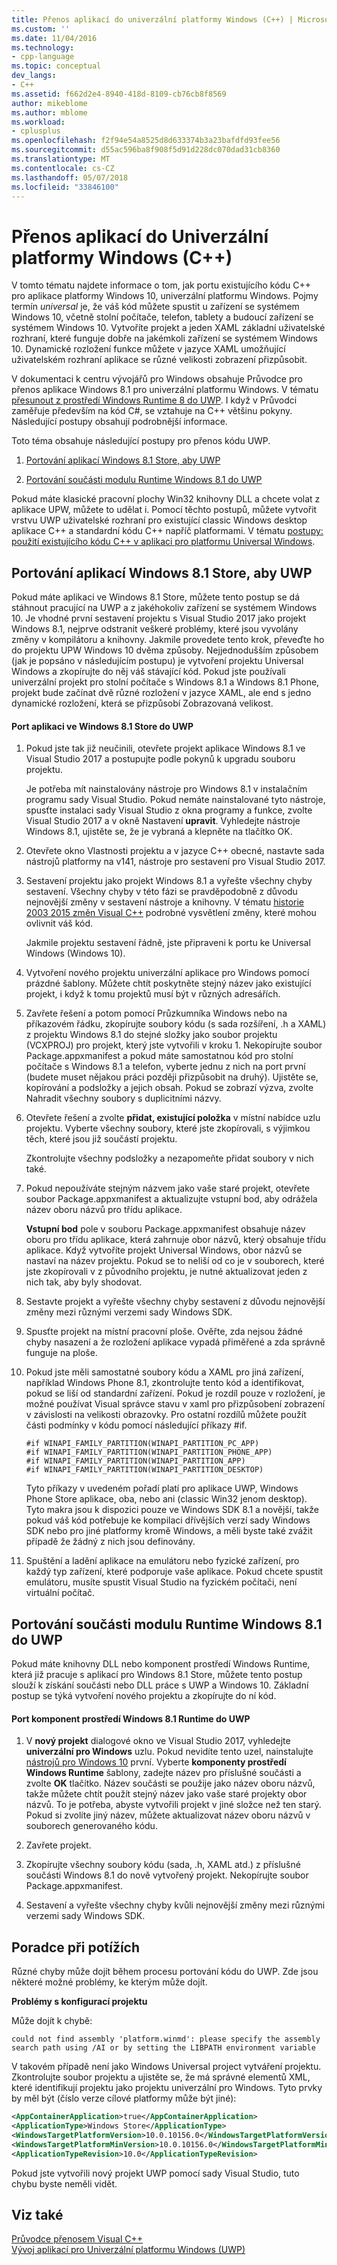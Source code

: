 ```yaml
---
title: Přenos aplikací do univerzální platformy Windows (C++) | Microsoft Docs
ms.custom: ''
ms.date: 11/04/2016
ms.technology:
- cpp-language
ms.topic: conceptual
dev_langs:
- C++
ms.assetid: f662d2e4-8940-418d-8109-cb76cb8f8569
author: mikeblome
ms.author: mblome
ms.workload:
- cplusplus
ms.openlocfilehash: f2f94e54a8525d8d633374b3a23bafdfd93fee56
ms.sourcegitcommit: d55ac596ba8f908f5d91d228dc070dad31cb8360
ms.translationtype: MT
ms.contentlocale: cs-CZ
ms.lasthandoff: 05/07/2018
ms.locfileid: "33846100"
---
```

# <a name="porting-to-the-universal-windows-platform-c"></a>Přenos aplikací do Univerzální platformy Windows (C++)
V tomto tématu najdete informace o tom, jak portu existujícího kódu C++ pro aplikace platformy Windows 10, univerzální platformu Windows. Pojmy termín *universal* je, že váš kód můžete spustit u zařízení se systémem Windows 10, včetně stolní počítače, telefon, tablety a budoucí zařízení se systémem Windows 10. Vytvoříte projekt a jeden XAML základní uživatelské rozhraní, které funguje dobře na jakémkoli zařízení se systémem Windows 10. Dynamické rozložení funkce můžete v jazyce XAML umožňující uživatelském rozhraní aplikace se různé velikosti zobrazení přizpůsobit.  
  
 V dokumentaci k centru vývojářů pro Windows obsahuje Průvodce pro přenos aplikace Windows 8.1 pro univerzální platformu Windows. V tématu [přesunout z prostředí Windows Runtime 8 do UWP](https://msdn.microsoft.com/windows/uwp/porting/w8x-to-uwp-root). I když v Průvodci zaměřuje především na kód C#, se vztahuje na C++ většinu pokyny. Následující postupy obsahují podrobnější informace.  
  
 Toto téma obsahuje následující postupy pro přenos kódu UWP.  
  
1.  [Portování aplikací Windows 8.1 Store, aby UWP](#BK_81StoreApp)  
  
2.  [Portování součásti modulu Runtime Windows 8.1 do UWP](#BK_81Component)  
  
 Pokud máte klasické pracovní plochy Win32 knihovny DLL a chcete volat z aplikace UPW, můžete to udělat i. Pomocí těchto postupů, můžete vytvořit vrstvu UWP uživatelské rozhraní pro existující classic Windows desktop aplikace C++ a standardní kódu C++ napříč platformami. V tématu [postupy: použití existujícího kódu C++ v aplikaci pro platformu Universal Windows](../porting/how-to-use-existing-cpp-code-in-a-universal-windows-platform-app.md).  
  
##  <a name="BK_81StoreApp"></a> Portování aplikací Windows 8.1 Store, aby UWP  
 Pokud máte aplikaci ve Windows 8.1 Store, můžete tento postup se dá stáhnout pracující na UWP a z jakéhokoliv zařízení se systémem Windows 10.  Je vhodné první sestavení projektu s Visual Studio 2017 jako projekt Windows 8.1, nejprve odstranit veškeré problémy, které jsou vyvolány změny v kompilátoru a knihovny. Jakmile provedete tento krok, převeďte ho do projektu UPW Windows 10 dvěma způsoby. Nejjednodušším způsobem (jak je popsáno v následujícím postupu) je vytvoření projektu Universal Windows a zkopírujte do něj váš stávající kód. Pokud jste používali univerzální projekt pro stolní počítače s Windows 8.1 a Windows 8.1 Phone, projekt bude začínat dvě různé rozložení v jazyce XAML, ale end s jedno dynamické rozložení, která se přizpůsobí Zobrazovaná velikost.  
  
#### <a name="to-port-a-windows-81-store-app-to-the-uwp"></a>Port aplikaci ve Windows 8.1 Store do UWP  
  
1.  Pokud jste tak již neučinili, otevřete projekt aplikace Windows 8.1 ve Visual Studio 2017 a postupujte podle pokynů k upgradu souboru projektu.  
  
     Je potřeba mít nainstalovány nástroje pro Windows 8.1 v instalačním programu sady Visual Studio. Pokud nemáte nainstalované tyto nástroje, spusťte instalaci sady Visual Studio z okna programy a funkce, zvolte Visual Studio 2017 a v okně Nastavení **upravit**. Vyhledejte nástroje Windows 8.1, ujistěte se, že je vybraná a klepněte na tlačítko OK.  
  
2.  Otevřete okno Vlastnosti projektu a v jazyce C++ obecné, nastavte sada nástrojů platformy na v141, nástroje pro sestavení pro Visual Studio 2017.  
  
3.  Sestavení projektu jako projekt Windows 8.1 a vyřešte všechny chyby sestavení. Všechny chyby v této fázi se pravděpodobně z důvodu nejnovější změny v sestavení nástroje a knihovny. V tématu [historie 2003 2015 změn Visual C++](../porting/visual-cpp-change-history-2003-2015.md) podrobné vysvětlení změny, které mohou ovlivnit váš kód.  
  
     Jakmile projektu sestavení řádně, jste připraveni k portu ke Universal Windows (Windows 10).  
  
4.  Vytvoření nového projektu univerzální aplikace pro Windows pomocí prázdné šablony. Můžete chtít poskytněte stejný název jako existující projekt, i když k tomu projektů musí být v různých adresářích.  
  
5.  Zavřete řešení a potom pomocí Průzkumníka Windows nebo na příkazovém řádku, zkopírujte soubory kódu (s sada rozšíření, .h a XAML) z projektu Windows 8.1 do stejné složky jako soubor projektu (VCXPROJ) pro projekt, který jste vytvořili v kroku 1. Nekopírujte soubor Package.appxmanifest a pokud máte samostatnou kód pro stolní počítače s Windows 8.1 a telefon, vyberte jednu z nich na port první (budete muset nějakou práci později přizpůsobit na druhý). Ujistěte se, kopírování a podsložky a jejich obsah. Pokud se zobrazí výzva, zvolte Nahradit všechny soubory s duplicitními názvy.  
  
6.  Otevřete řešení a zvolte **přidat, existující položka** v místní nabídce uzlu projektu. Vyberte všechny soubory, které jste zkopírovali, s výjimkou těch, které jsou již součástí projektu.  
  
     Zkontrolujte všechny podsložky a nezapomeňte přidat soubory v nich také.  
  
7.  Pokud nepoužíváte stejným názvem jako vaše staré projekt, otevřete soubor Package.appxmanifest a aktualizujte vstupní bod, aby odrážela název oboru názvů pro třídu aplikace.  
  
     **Vstupní bod** pole v souboru Package.appxmanifest obsahuje název oboru pro třídu aplikace, která zahrnuje obor názvů, který obsahuje třídu aplikace. Když vytvoříte projekt Universal Windows, obor názvů se nastaví na název projektu. Pokud se to neliší od co je v souborech, které jste zkopírovali v z původního projektu, je nutné aktualizovat jeden z nich tak, aby byly shodovat.  
  
8.  Sestavte projekt a vyřešte všechny chyby sestavení z důvodu nejnovější změny mezi různými verzemi sady Windows SDK.  
  
9. Spusťte projekt na místní pracovní ploše. Ověřte, zda nejsou žádné chyby nasazení a že rozložení aplikace vypadá přiměřené a zda správně funguje na ploše.  
  
10. Pokud jste měli samostatné soubory kódu a XAML pro jiná zařízení, například Windows Phone 8.1, zkontrolujte tento kód a identifikovat, pokud se liší od standardní zařízení. Pokud je rozdíl pouze v rozložení, je možné používat Visual správce stavu v xaml pro přizpůsobení zobrazení v závislosti na velikosti obrazovky. Pro ostatní rozdílů můžete použít části podmínky v kódu pomocí následující příkazy #if.  
  
    ```  
    #if WINAPI_FAMILY_PARTITION(WINAPI_PARTITION_PC_APP)  
    #if WINAPI_FAMILY_PARTITION(WINAPI_PARTITION_PHONE_APP)  
    #if WINAPI_FAMILY_PARTITION(WINAPI_PARTITION_APP)  
    #if WINAPI_FAMILY_PARTITION(WINAPI_PARTITION_DESKTOP)  
    ```  
  
     Tyto příkazy v uvedeném pořadí platí pro aplikace UWP, Windows Phone Store aplikace, oba, nebo ani (classic Win32 jenom desktop). Tyto makra jsou k dispozici pouze ve Windows SDK 8.1 a novější, takže pokud váš kód potřebuje ke kompilaci dřívějších verzí sady Windows SDK nebo pro jiné platformy kromě Windows, a měli byste také zvážit případě že žádný z nich jsou definovány.  
  
11. Spuštění a ladění aplikace na emulátoru nebo fyzické zařízení, pro každý typ zařízení, které podporuje vaše aplikace. Pokud chcete spustit emulátoru, musíte spustit Visual Studio na fyzickém počítači, není virtuální počítač.  
  
##  <a name="BK_81Component"></a> Portování součásti modulu Runtime Windows 8.1 do UWP  
 Pokud máte knihovny DLL nebo komponent prostředí Windows Runtime, která již pracuje s aplikací pro Windows 8.1 Store, můžete tento postup slouží k získání součásti nebo DLL práce s UWP a Windows 10. Základní postup se týká vytvoření nového projektu a zkopírujte do ní kód.  
  
#### <a name="to-port-a-windows-81-runtime-component-to-the-uwp"></a>Port komponent prostředí Windows 8.1 Runtime do UWP  
  
1.  V **nový projekt** dialogové okno ve Visual Studio 2017, vyhledejte **univerzální pro Windows** uzlu. Pokud nevidíte tento uzel, nainstalujte [nástrojů pro Windows 10](http://go.microsoft.com/fwlink/p/?LinkID=617903) první. Vyberte **komponenty prostředí Windows Runtime** šablony, zadejte název pro příslušné součásti a zvolte **OK** tlačítko. Název součásti se použije jako název oboru názvů, takže můžete chtít použít stejný název jako vaše staré projekty obor názvů. To je potřeba, abyste vytvořili projekt v jiné složce než ten starý. Pokud si zvolíte jiný název, můžete aktualizovat název oboru názvů v souborech generovaného kódu.  
  
2.  Zavřete projekt.  
  
3.  Zkopírujte všechny soubory kódu (sada, .h, XAML atd.) z příslušné součásti Windows 8.1 do nově vytvořený projekt. Nekopírujte soubor Package.appxmanifest.  
  
4.  Sestavení a vyřešte všechny chyby kvůli nejnovější změny mezi různými verzemi sady Windows SDK.  
  
## <a name="troubleshooting"></a>Poradce při potížích  
 Různé chyby může dojít během procesu portování kódu do UWP. Zde jsou některé možné problémy, ke kterým může dojít.  
  
 **Problémy s konfigurací projektu**  
  
 Může dojít k chybě:  
  
```Output  
could not find assembly 'platform.winmd': please specify the assembly search path using /AI or by setting the LIBPATH environment variable  
```  
  
 V takovém případě není jako Windows Universal project vytváření projektu. Zkontrolujte soubor projektu a ujistěte se, že má správné elementů XML, které identifikují projektu jako projektu univerzální pro Windows. Tyto prvky by měl být (číslo verze cílové platformy může být jiné):  
  
```xml  
<AppContainerApplication>true</AppContainerApplication>  
<ApplicationType>Windows Store</ApplicationType>  
<WindowsTargetPlatformVersion>10.0.10156.0</WindowsTargetPlatformVersion>  
<WindowsTargetPlatformMinVersion>10.0.10156.0</WindowsTargetPlatformMinVersion>  
<ApplicationTypeRevision>10.0</ApplicationTypeRevision>  
```  
  
 Pokud jste vytvořili nový projekt UWP pomocí sady Visual Studio, tuto chybu byste neměli vidět.  
  
## <a name="see-also"></a>Viz také  
 [Průvodce přenosem Visual C++](../porting/porting-to-the-universal-windows-platform-cpp.md)   
 [Vývoj aplikací pro Univerzální platformu Windows (UWP)](/visualstudio/cross-platform/develop-apps-for-the-universal-windows-platform-uwp)
